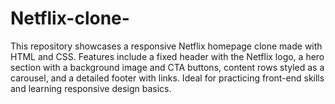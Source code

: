 # Netflix-clone-
This repository showcases a responsive Netflix homepage clone made with HTML and CSS. Features include a fixed header with the Netflix logo, a hero section with a background image and CTA buttons, content rows styled as a carousel, and a detailed footer with links. Ideal for practicing front-end skills and learning responsive design basics.

